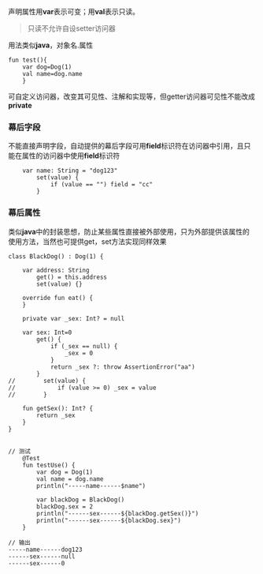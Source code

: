 声明属性用**var**表示可变；用**val**表示只读。

> 只读不允许自设setter访问器

用法类似**java**，对象名.属性

```
fun test(){
    var dog=Dog(1)
    val name=dog.name
    }
```

可自定义访问器，改变其可见性、注解和实现等，但getter访问器可见性不能改成**private**

### 幕后字段

不能直接声明字段，自动提供的幕后字段可用**field**标识符在访问器中引用，且只能在属性的访问器中使用**field**标识符

```
    var name: String = "dog123"
        set(value) {
            if (value == "") field = "cc"
        }
```

### 幕后属性

类似**java**中的封装思想，防止某些属性直接被外部使用，只为外部提供该属性的使用方法，当然也可提供get，set方法实现同样效果

```
class BlackDog() : Dog(1) {

    var address: String
        get() = this.address
        set(value) {}

    override fun eat() {
    }

    private var _sex: Int? = null

    var sex: Int=0
        get() {
            if (_sex == null) {
                _sex = 0
            }
            return _sex ?: throw AssertionError("aa")
        }
//        set(value) {
//            if (value >= 0) _sex = value
//        }

    fun getSex(): Int? {
        return _sex
    }
}


// 测试
    @Test
    fun testUse() {
        var dog = Dog(1)
        val name = dog.name
        println("-----name------$name")

        var blackDog = BlackDog()
        blackDog.sex = 2
        println("------sex------${blackDog.getSex()}")
        println("------sex------${blackDog.sex}")
    }

// 输出
-----name------dog123
------sex------null
------sex------0
```



